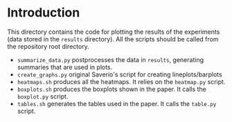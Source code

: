  # Introduction
 This directory contains the code for plotting the results of the experiments (data stored in the `results` directory). All the scripts should be called from the repository root directory.

- `summarize_data.py` postprocesses the data in `results`, generating summaries that are used in plots.
- `create_graphs.py` original Saverio's script for creating lineplots/barplots
- `heatmaps.sh` produces all the heatmaps. It relies on the `heatmap.py` script.
- `boxplots.sh` produces the boxplots shown in the paper. It calls the `boxplot.py` script. 
- `tables.sh` generates the tables used in the paper. It calls the `table.py` script.